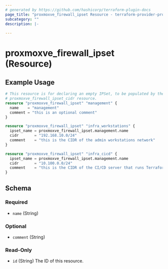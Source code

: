 ```yaml
---
# generated by https://github.com/hashicorp/terraform-plugin-docs
page_title: "proxmoxve_firewall_ipset Resource - terraform-provider-proxmoxve"
subcategory: ""
description: |-
  
---
```


# proxmoxve_firewall_ipset (Resource)



## Example Usage

```terraform
# This resource is for declaring an empty IPSet, to be populated by the ancillary
# proxmoxve_firewall_ipset_cidr resource.
resource "proxmoxve_firewall_ipset" "management" {
  name    = "management"
  comment = "this is an optional comment"
}

resource "proxmoxve_firewall_ipset" "infra_workstations" {
  ipset_name = proxmoxve_firewall_ipset.management.name
  cidr       = "192.168.10.0/24"
  comment    = "this is the CIDR of the admin workstations network"
}

resource "proxmoxve_firewall_ipset" "infra_cicd" {
  ipset_name = proxmoxve_firewall_ipset.management.name
  cidr       = "10.100.0.0/24"
  comment    = "this is the CIDR of the CI/CD server that runs Terraform and infra-as-code to manage the PVE cluster"
}
```

<!-- schema generated by tfplugindocs -->
## Schema

### Required

- `name` (String)

### Optional

- `comment` (String)

### Read-Only

- `id` (String) The ID of this resource.


